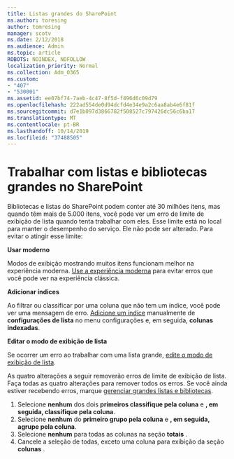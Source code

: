 ```yaml
---
title: Listas grandes do SharePoint
ms.author: toresing
author: tomresing
manager: scotv
ms.date: 2/12/2018
ms.audience: Admin
ms.topic: article
ROBOTS: NOINDEX, NOFOLLOW
localization_priority: Normal
ms.collection: Adm_O365
ms.custom:
- "407"
- "530001"
ms.assetid: ee07bf74-7aeb-4c47-8f5d-f496d6c09d79
ms.openlocfilehash: 222ad554de0d94dcfd4e34e9a2c6aa8ab4e6f81f
ms.sourcegitcommit: d7e1b097d3866782f508527c797426dc56c6ba17
ms.translationtype: MT
ms.contentlocale: pt-BR
ms.lasthandoff: 10/14/2019
ms.locfileid: "37488505"
---
```

# <a name="work-with-large-lists-and-libraries-in-sharepoint"></a>Trabalhar com listas e bibliotecas grandes no SharePoint

Bibliotecas e listas do SharePoint podem conter até 30 milhões itens, mas quando têm mais de 5.000 itens, você pode ver um erro de limite de exibição de lista quando tenta trabalhar com eles. Esse limite está no local para manter o desempenho do serviço. Ele não pode ser alterado. Para evitar o atingir esse limite:

**Usar moderno**

Modos de exibição mostrando muitos itens funcionam melhor na experiência moderna. [Use a experiência moderna](https://support.office.com/article/66dac24b-4177-4775-bf50-3d267318caa9) para evitar erros que você pode ver na experiência clássica.

**Adicionar índices**

Ao filtrar ou classificar por uma coluna que não tem um índice, você pode ver uma mensagem de erro. [Adicione um índice](https://support.office.com/article/f3f00554-b7dc-44d1-a2ed-d477eac463b0) manualmente de **configurações de lista** no menu configurações e, em seguida, **colunas indexadas**.

**Editar o modo de exibição de lista**

Se ocorrer um erro ao trabalhar com uma lista grande, [edite o modo de exibição de lista](https://support.office.com/article/15916903-e79a-423f-b4e2-02d37e1ff372).

As quatro alterações a seguir removerão erros de limite de exibição de lista. Faça todas as quatro alterações para remover todos os erros. Se você ainda estiver recebendo erros, marque [gerenciar grandes listas e bibliotecas](https://support.office.com/article/B8588DAE-9387-48C2-9248-C24122F07C59).

1. Selecione **nenhum** dos dois **primeiros classifique pela coluna** e **, em seguida, classifique pela coluna**.
2. Selecione **nenhum** do **primeiro grupo pela coluna** e **, em seguida, agrupe pela coluna**.
3. Selecione **nenhum** para todas as colunas na seção **totais** .
4. Cancele a seleção de todas, exceto uma coluna para exibição da seção **colunas** .

